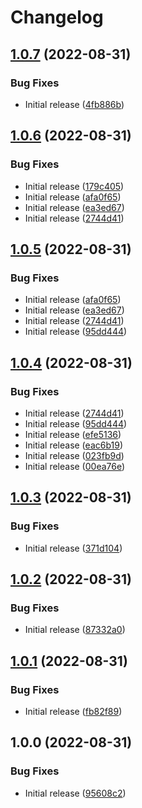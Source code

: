 # Changelog

## [1.0.7](https://github.com/navikt/bidrag-ui-common/compare/v1.0.6...v1.0.7) (2022-08-31)


### Bug Fixes

* Initial release ([4fb886b](https://github.com/navikt/bidrag-ui-common/commit/4fb886bf122fc47e9427658da1c6e2da21b23f8f))

## [1.0.6](https://github.com/navikt/bidrag-ui-common/compare/v1.0.5...v1.0.6) (2022-08-31)


### Bug Fixes

* Initial release ([179c405](https://github.com/navikt/bidrag-ui-common/commit/179c40516da9a12cc158d66862115b22da053bfa))
* Initial release ([afa0f65](https://github.com/navikt/bidrag-ui-common/commit/afa0f65766a91b8fc17ae4883b5110727b92414e))
* Initial release ([ea3ed67](https://github.com/navikt/bidrag-ui-common/commit/ea3ed67d543d32385305c1f47660339c6243d253))
* Initial release ([2744d41](https://github.com/navikt/bidrag-ui-common/commit/2744d411ea61296eccc2d114eab990890368eb80))

## [1.0.5](https://github.com/navikt/bidrag-ui-common/compare/v1.0.4...v1.0.5) (2022-08-31)


### Bug Fixes

* Initial release ([afa0f65](https://github.com/navikt/bidrag-ui-common/commit/afa0f65766a91b8fc17ae4883b5110727b92414e))
* Initial release ([ea3ed67](https://github.com/navikt/bidrag-ui-common/commit/ea3ed67d543d32385305c1f47660339c6243d253))
* Initial release ([2744d41](https://github.com/navikt/bidrag-ui-common/commit/2744d411ea61296eccc2d114eab990890368eb80))
* Initial release ([95dd444](https://github.com/navikt/bidrag-ui-common/commit/95dd444e5be6bf1282dc8d679f59848870f3c9e5))

## [1.0.4](https://github.com/navikt/bidrag-ui-common/compare/v1.0.3...v1.0.4) (2022-08-31)


### Bug Fixes

* Initial release ([2744d41](https://github.com/navikt/bidrag-ui-common/commit/2744d411ea61296eccc2d114eab990890368eb80))
* Initial release ([95dd444](https://github.com/navikt/bidrag-ui-common/commit/95dd444e5be6bf1282dc8d679f59848870f3c9e5))
* Initial release ([efe5136](https://github.com/navikt/bidrag-ui-common/commit/efe5136de59d70ecbd6d1a1beff288e24b255859))
* Initial release ([eac6b19](https://github.com/navikt/bidrag-ui-common/commit/eac6b19a1827553f05ecf373870c79003f137837))
* Initial release ([023fb9d](https://github.com/navikt/bidrag-ui-common/commit/023fb9d74939059753d0fbb47f35ccb2357f8157))
* Initial release ([00ea76e](https://github.com/navikt/bidrag-ui-common/commit/00ea76ebc5f6c28b1f1ced13571a8522eb153594))

## [1.0.3](https://github.com/navikt/bidrag-ui-common/compare/v1.0.2...v1.0.3) (2022-08-31)


### Bug Fixes

* Initial release ([371d104](https://github.com/navikt/bidrag-ui-common/commit/371d1042ff3235386141b005270dd29c25a13fed))

## [1.0.2](https://github.com/navikt/bidrag-ui-common/compare/v1.0.1...v1.0.2) (2022-08-31)


### Bug Fixes

* Initial release ([87332a0](https://github.com/navikt/bidrag-ui-common/commit/87332a049bb281fea6e2ee2eb62551ea8d7dd0d8))

## [1.0.1](https://github.com/navikt/bidrag-ui-common/compare/v1.0.0...v1.0.1) (2022-08-31)


### Bug Fixes

* Initial release ([fb82f89](https://github.com/navikt/bidrag-ui-common/commit/fb82f89f109bfe121be41c1f9f3865c50aff20eb))

## 1.0.0 (2022-08-31)


### Bug Fixes

* Initial release ([95608c2](https://github.com/navikt/bidrag-ui-common/commit/95608c2461eba04203400195fa09dd8e8594ecdb))
